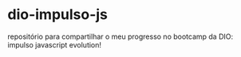 # dio-impulso-js
repositório para compartilhar o meu progresso no bootcamp da DIO: impulso javascript evolution! 
